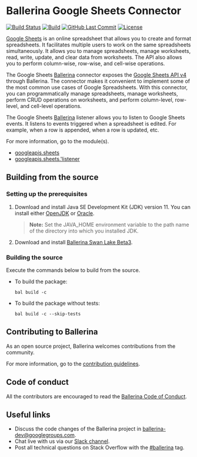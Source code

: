 Ballerina Google Sheets Connector
===================

[![Build Status](https://travis-ci.org/ballerina-platform/module-ballerinax-googleapis.sheets.svg?branch=master)](https://travis-ci.org/ballerina-ballerinax-platform/module-ballerinax-googleapis.sheets)
[![Build](https://github.com/ballerina-platform/module-ballerinax-googleapis.sheets/workflows/CI/badge.svg)](https://github.com/ballerina-platform/module-ballerinax-googleapis.sheets/actions?query=workflow%3ACI)
[![GitHub Last Commit](https://img.shields.io/github/last-commit/ballerina-platform/module-ballerinax-googleapis.sheets.svg)](https://github.com/ballerina-platform/module-ballerinax-googleapis.sheets/commits/master)
[![License](https://img.shields.io/badge/License-Apache%202.0-blue.svg)](https://opensource.org/licenses/Apache-2.0)

[Google Sheets](https://developers.google.com/sheets/api) is an online spreadsheet that allows you to create and format spreadsheets. It facilitates multiple users to work on the same spreadsheets simultaneously. It allows you to manage spreadsheets, manage worksheets, read, write, update, and clear data from worksheets. The API also allows you to perform column-wise, row-wise, and cell-wise operations.

The Google Sheets [Ballerina](https://ballerina.io/) connector exposes the [Google Sheets API v4](https://developers.google.com/sheets/api) through Ballerina. The connector makes it convenient to implement some of the most common use cases of Google Spreadsheets. With this connector, you can programmatically manage spreadsheets, manage worksheets, perform CRUD operations on worksheets, and perform column-level, row-level, and cell-level operations. 

The Google Sheets [Ballerina](https://ballerina.io/) listener allows you to listen to Google Sheets events. It listens to events triggered when a spreadsheet is edited. For example, when a row is appended, when a row is updated, etc.

For more information, go to the module(s).
- [googleapis.sheets](gsheet/Module.md)
- [googleapis.sheets.'listener](gsheet/modules/listener/Module.md)

## Building from the source

### Setting up the prerequisites

1. Download and install Java SE Development Kit (JDK) version 11. You can install either [OpenJDK](https://adoptopenjdk.net/) or [Oracle](https://www.oracle.com/java/technologies/javase-jdk11-downloads.html).

    > **Note:** Set the JAVA_HOME environment variable to the path name of the directory into which you installed JDK.

2. Download and install [Ballerina Swan Lake Beta3](https://ballerina.io/). 

### Building the source

Execute the commands below to build from the source.

- To build the package:
    ```shell
    bal build -c
    ```
- To build the package without tests: 
    ```shell
    bal build -c --skip-tests
    ```

## Contributing to Ballerina

As an open source project, Ballerina welcomes contributions from the community. 

For more information, go to the [contribution guidelines](https://github.com/ballerina-platform/ballerina-lang/blob/master/gsheet/CONTRIBUTING.md).

## Code of conduct

All the contributors are encouraged to read the [Ballerina Code of Conduct](https://ballerina.io/code-of-conduct).

## Useful links

* Discuss the code changes of the Ballerina project in [ballerina-dev@googlegroups.com](mailto:ballerina-dev@googlegroups.com).
* Chat live with us via our [Slack channel](https://ballerina.io/community/slack/).
* Post all technical questions on Stack Overflow with the [#ballerina](https://stackoverflow.com/questions/tagged/ballerina) tag.
